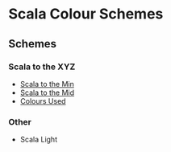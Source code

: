 # Scala Colour Schemes

## Schemes

### Scala to the XYZ
- [Scala to the Min](scala-to-the-min.md)
- [Scala to the Mid](scala-to-the-mid.md)
- [Colours Used](scala-to-the-colours-used.md)

### Other

- Scala Light
